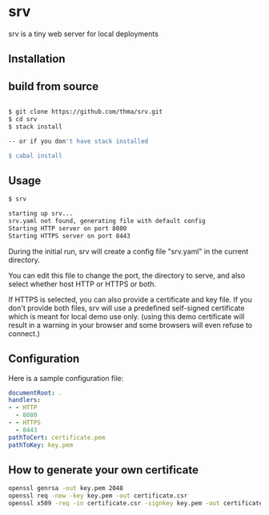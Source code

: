 # srv
srv is a tiny web server for local deployments

## Installation

## build from source

```bash

$ git clone https://github.com/thma/srv.git
$ cd srv
$ stack install 

-- or if you don't have stack installed

$ cabal install
```

## Usage

```bash
$ srv

starting up srv...
srv.yaml not found, generating file with default config
Starting HTTP server on port 8080
Starting HTTPS server on port 8443
```

During the initial run, srv will create a config file "srv.yaml" 
in the current directory. 

You can edit this file to change the port, the directory to serve, 
and also select whether host HTTP or HTTPS or both.

If HTTPS is selected, you can also provide a certificate and key file.
If you don't provide both files, srv will use a predefined
self-signed certificate which is meant for local demo use only.
(using this demo certificate will result in a warning in your browser 
and some browsers will even refuse to connect.)

## Configuration

Here is a sample configuration file:

```yaml
documentRoot: .
handlers:
- - HTTP
  - 8080
- - HTTPS
  - 8443
pathToCert: certificate.pem
pathToKey: key.pem
```

## How to generate your own certificate

```bash
openssl genrsa -out key.pem 2048
openssl req -new -key key.pem -out certificate.csr
openssl x509 -req -in certificate.csr -signkey key.pem -out certificate.pem
```




